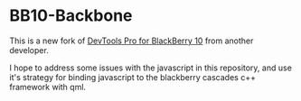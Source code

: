 # BB10-Backbone

This is a new fork of [DevTools Pro for BlackBerry 10](#) from another developer.

I hope to address some issues with the javascript in this repository, and use it's strategy for binding javascript to the blackberry cascades c++ framework with qml.

